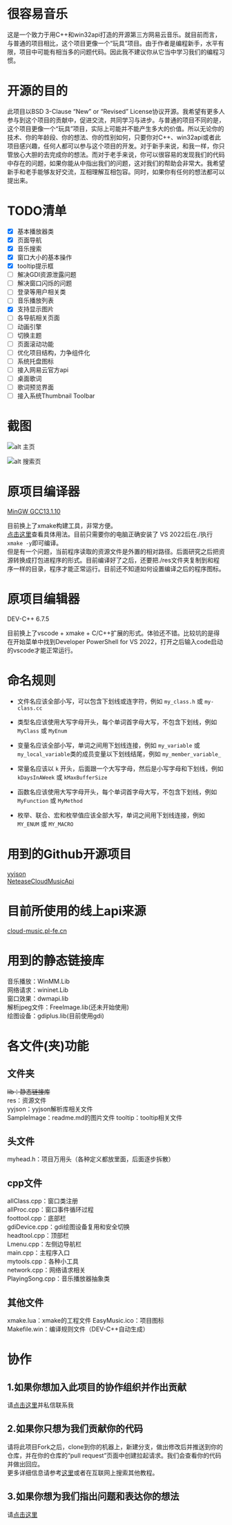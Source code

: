 # 很容易音乐
这是一个致力于用C++和win32api打造的开源第三方网易云音乐。就目前而言，与普通的项目相比，这个项目更像一个“玩具”项目。由于作者是编程新手，水平有限，项目中可能有相当多的问题代码。因此我不建议你从它当中学习我们的编程习惯。

# 开源的目的
此项目以BSD 3-Clause “New” or “Revised” License协议开源。我希望有更多人参与到这个项目的贡献中，促进交流，共同学习与进步。与普通的项目不同的是，这个项目更像一个“玩具”项目，实际上可能并不能产生多大的价值。所以无论你的技术、你的年龄段、你的想法、你的性别如何，只要你对C++、win32api或者此项目感兴趣，任何人都可以参与这个项目的开发。对于新手来说，和我一样，你只管放心大胆的去完成你的想法。而对于老手来说，你可以很容易的发现我们的代码中存在的问题，如果你能从中指出我们的问题，这对我们的帮助会非常大。我希望新手和老手能够友好交流，互相理解互相包容。同时，如果你有任何的想法都可以提出来。
# TODO清单

- [x] 基本播放器类
- [x] 页面导航
- [x] 音乐搜索
- [x] 窗口大小的基本操作
- [x] tooltip提示框
- [ ] 解决GDI资源泄露问题
- [ ] 解决窗口闪烁的问题
- [ ] 登录等用户相关类
- [ ] 音乐播放列表
- [x] 支持显示图片
- [ ] 各导航相关页面
- [ ] 动画引擎
- [ ] 切换主题
- [ ] 页面滚动功能
- [ ] 优化项目结构，力争组件化
- [ ] 系统托盘图标
- [ ] 接入网易云官方api
- [ ] 桌面歌词
- [ ] 歌词预览界面
- [ ] 接入系统Thumbnail Toolbar

# 截图
![alt 主页](./SampleImage/1.png)  

![alt 搜索页](./SampleImage/2.png)  

# 原项目编译器
[MinGW GCC13.1.10](https://github.com/niXman/mingw-builds-binaries)

目前换上了xmake构建工具，非常方便。  
[点击这里](https://github.com/heyManNice/EasyMusic/issues/3)查看具体用法。目前只需要你的电脑正确安装了 VS 2022后在./执行```xmake -y```即可编译。  
但是有一个问题，当前程序读取的资源文件是外置的相对路径。后面研究之后把资源转换成打包进程序的形式。目前编译好了之后，还要把./res文件夹复制到和程序一样的目录，程序才能正常运行。目前还不知道如何设置编译之后的程序图标。

# 原项目编辑器
DEV-C++ 6.7.5

目前换上了vscode + xmake + C/C++扩展的形式。体验还不错。比较坑的是得在开始菜单中找到Developer PowerShell for VS 2022，打开之后输入code启动的vscode才能正常运行。
# 命名规则
- 文件名应该全部小写，可以包含下划线或连字符，例如 `my_class.h` 或 `my-class.cc`

- 类型名应该使用大写字母开头，每个单词首字母大写，不包含下划线，例如 `MyClass` 或 `MyEnum`

- 变量名应该全部小写，单词之间用下划线连接，例如 `my_variable` 或 `my_local_variable`类的成员变量以下划线结尾，例如 `my_member_variable_`

- 常量名应该以 `k` 开头，后面跟一个大写字母，然后是小写字母和下划线，例如 `kDaysInAWeek` 或 `kMaxBufferSize`

- 函数名应该使用大写字母开头，每个单词首字母大写，不包含下划线，例如 `MyFunction` 或 `MyMethod`

- 枚举、联合、宏和枚举值应该全部大写，单词之间用下划线连接，例如 `MY_ENUM` 或 `MY_MACRO`

# 用到的Github开源项目
[yyjson](https://github.com/ibireme/yyjson)  
[NeteaseCloudMusicApi](https://github.com/Binaryify/NeteaseCloudMusicApi)

# 目前所使用的线上api来源
[cloud-music.pl-fe.cn](http://cloud-music.pl-fe.cn/)

# 用到的静态链接库
音乐播放：WinMM.Lib  
网络请求：wininet.Lib  
窗口效果：dwmapi.lib  
解析jpeg文件：FreeImage.lib(还未开始使用)  
绘图设备：gdiplus.lib(目前使用gdi)

# 各文件(夹)功能
## 文件夹
~~lib：静态链接库~~  
res：资源文件  
yyjson：yyjson解析库相关文件  
SampleImage：readme.md的图片文件
tooltip：tooltip相关文件
## 头文件  
myhead.h：项目万用头（各种定义都放里面，后面逐步拆散）
## cpp文件
allClass.cpp：窗口类注册  
allProc.cpp：窗口事件循环过程  
foottool.cpp：底部栏  
gdiDevice.cpp：gdi绘图设备复用和安全切换  
headtool.cpp：顶部栏  
Lmenu.cpp：左侧边导航栏  
main.cpp：主程序入口  
mytools.cpp：各种小工具  
network.cpp：网络请求相关  
PlayingSong.cpp：音乐播放器抽象类  
## 其他文件
xmake.lua：xmake的工程文件
EasyMusic.ico：项目图标  
Makefile.win：编译规则文件（DEV-C++自动生成）
# 协作
## 1.如果你想加入此项目的协作组织并作出贡献  
请[点击这里](https://space.bilibili.com/226975720)并私信联系我

## 2.如果你只想为我们贡献你的代码  
请将此项目Fork之后，clone到你的机器上，新建分支，做出修改后并推送到你的仓库，并在你的仓库的“pull request”页面中创建拉起请求。我们会查看你的代码并做出回应。  
更多详细信息请参考[这里](https://docs.github.com/zh/pull-requests/collaborating-with-pull-requests/proposing-changes-to-your-work-with-pull-requests/about-pull-requests)或者在互联网上搜索其他教程。

## 3.如果你想为我们指出问题和表达你的想法  
请[点击这里](https://github.com/heyManNice/EasyMusic/issues/new)
